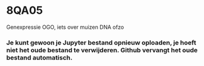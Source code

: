 # 8QA05
Genexpressie OGO, iets over muizen DNA ofzo

### Je kunt gewoon je Jupyter bestand opnieuw oploaden, je hoeft niet het oude bestand te verwijderen. Github vervangt het oude bestand automatisch.
